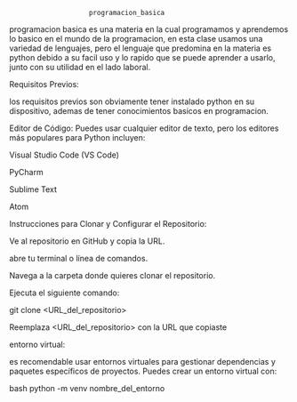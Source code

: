                         programacion_basica

programacion basica es una materia en la cual programamos y aprendemos lo 
basico en el mundo de la programacion, en esta clase usamos una variedad de 
lenguajes, pero el lenguaje que predomina en la materia es python debido a su facil uso y lo rapido que se puede aprender a usarlo, junto con su utilidad en el lado laboral.

Requisitos Previos:

los requisitos previos son obviamente tener instalado python en su dispositivo, ademas de tener conocimientos basicos en programacion.

Editor de Código: Puedes usar cualquier editor de texto, pero los editores más populares para Python incluyen:

Visual Studio Code (VS Code)

PyCharm

Sublime Text

Atom

Instrucciones para Clonar y Configurar el Repositorio:

Ve al repositorio en GitHub y copia la URL.

abre tu terminal o línea de comandos.

Navega a la carpeta donde quieres clonar el repositorio.

Ejecuta el siguiente comando:

git clone <URL_del_repositorio>

Reemplaza <URL_del_repositorio> con la URL que copiaste

entorno virtual:

es recomendable usar entornos virtuales para gestionar dependencias y paquetes específicos de proyectos. Puedes crear un entorno virtual con:

bash
python -m venv nombre_del_entorno